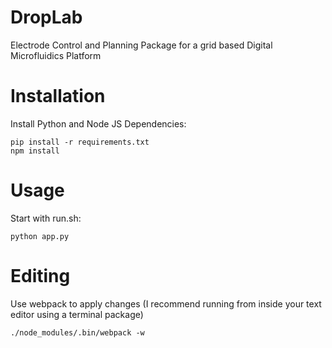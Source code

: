 # DropLab
Electrode Control and Planning Package for a grid based Digital Microfluidics Platform


# Installation

Install Python and Node JS Dependencies:

    pip install -r requirements.txt
    npm install

# Usage

Start with run.sh:

    python app.py

# Editing

Use webpack to apply changes (I recommend running from inside your text editor using a terminal package)

    ./node_modules/.bin/webpack -w
